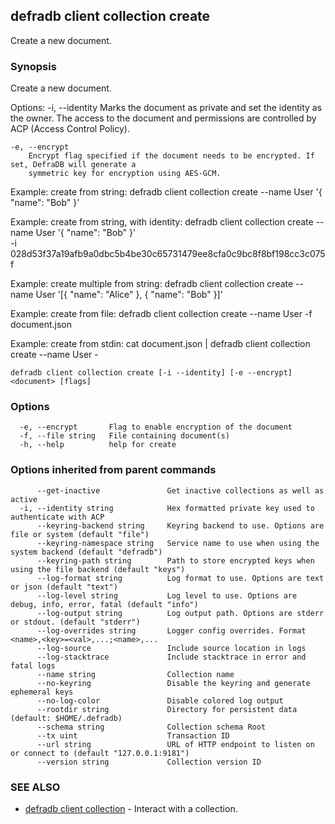 ## defradb client collection create

Create a new document.

### Synopsis

Create a new document.
		
Options:
    -i, --identity 
        Marks the document as private and set the identity as the owner. The access to the document
		and permissions are controlled by ACP (Access Control Policy).

	-e, --encrypt
		Encrypt flag specified if the document needs to be encrypted. If set, DefraDB will generate a
		symmetric key for encryption using AES-GCM.

Example: create from string:
  defradb client collection create --name User '{ "name": "Bob" }'

Example: create from string, with identity:
  defradb client collection create --name User '{ "name": "Bob" }' \
  	-i 028d53f37a19afb9a0dbc5b4be30c65731479ee8cfa0c9bc8f8bf198cc3c075f

Example: create multiple from string:
  defradb client collection create --name User '[{ "name": "Alice" }, { "name": "Bob" }]'

Example: create from file:
  defradb client collection create --name User -f document.json

Example: create from stdin:
  cat document.json | defradb client collection create --name User -
		

```
defradb client collection create [-i --identity] [-e --encrypt] <document> [flags]
```

### Options

```
  -e, --encrypt       Flag to enable encryption of the document
  -f, --file string   File containing document(s)
  -h, --help          help for create
```

### Options inherited from parent commands

```
      --get-inactive               Get inactive collections as well as active
  -i, --identity string            Hex formatted private key used to authenticate with ACP
      --keyring-backend string     Keyring backend to use. Options are file or system (default "file")
      --keyring-namespace string   Service name to use when using the system backend (default "defradb")
      --keyring-path string        Path to store encrypted keys when using the file backend (default "keys")
      --log-format string          Log format to use. Options are text or json (default "text")
      --log-level string           Log level to use. Options are debug, info, error, fatal (default "info")
      --log-output string          Log output path. Options are stderr or stdout. (default "stderr")
      --log-overrides string       Logger config overrides. Format <name>,<key>=<val>,...;<name>,...
      --log-source                 Include source location in logs
      --log-stacktrace             Include stacktrace in error and fatal logs
      --name string                Collection name
      --no-keyring                 Disable the keyring and generate ephemeral keys
      --no-log-color               Disable colored log output
      --rootdir string             Directory for persistent data (default: $HOME/.defradb)
      --schema string              Collection schema Root
      --tx uint                    Transaction ID
      --url string                 URL of HTTP endpoint to listen on or connect to (default "127.0.0.1:9181")
      --version string             Collection version ID
```

### SEE ALSO

* [defradb client collection](defradb_client_collection.md)	 - Interact with a collection.

